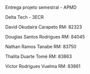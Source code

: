 Entrega projeto semestral - APMD

Delta Tech - 3ECR


David Okudaira Carapeto RM: 82323

Douglas Santos Rodrigues RM: 84045

Nathan Ramos Tanabe RM: 83750

Thalita Duarte Tomé RM: 83863

Victor Rodrigues Vuelma RM: 83861
